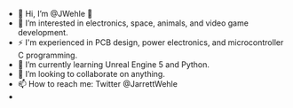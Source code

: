 - 👋 Hi, I’m @JWehle 🐋
- 👀 I’m interested in electronics, space, animals, and video game development.
- ⚡ I'm experienced in PCB design, power electronics, and microcontroller C programming.
- 🌱 I’m currently learning Unreal Engine 5 and Python.
- 💞️ I’m looking to collaborate on anything. 
- 📫 How to reach me: Twitter @JarrettWehle
- 

<!---
JWehle/JWehle is a ✨ special ✨ repository because its `README.md` (this file) appears on your GitHub profile.
You can click the Preview link to take a look at your changes.
--->
